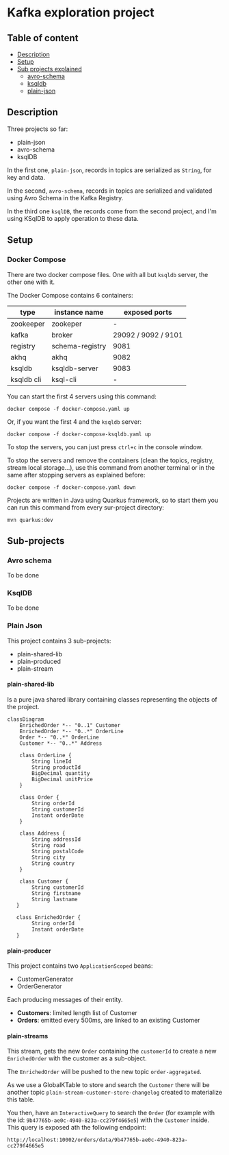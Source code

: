 # Kafka exploration project

## Table of content

* [Description](#description)
* [Setup](#setup)
* [Sub projects explained](#sub-projects)
  * [avro-schema](#avro-schema)
  * [ksqldb](#ksqldb)
  * [plain-json](#plain-json)

## Description

Three projects so far:

* plain-json
* avro-schema
* ksqlDB

In the first one, `plain-json`, records in topics are serialized as `String`, for key and data.

In the second, `avro-schema`, records in topics are serialized and validated using Avro Schema in the Kafka Registry.

In the third one `ksqlDB`, the records come from the second project, and I'm using KSqlDB to apply operation to these data.

## Setup

### Docker Compose

There are two docker compose files. One with all but `ksqldb` server, the other one with it.

The Docker Compose contains 6 containers:

| type       | instance name   | exposed ports       |
|------------|-----------------|---------------------|
| zookeeper  | zookeper        | -                   |
| kafka      | broker          | 29092 / 9092 / 9101 |
| registry   | schema-registry | 9081                |
| akhq       | akhq            | 9082                |
| ksqldb     | ksqldb-server   | 9083                |
| ksqldb cli | ksql-cli        | -                   |

You can start the first 4 servers using this command:

```shell
docker compose -f docker-compose.yaml up
```

Or, if you want the first 4 and the `ksqldb` server:  

```shell
docker compose -f docker-compose-ksqldb.yaml up
```

To stop the servers, you can just press `ctrl+c` in the console window.

To stop the servers and remove the containers (clean the topics, registry, stream local storage...), use this command from another terminal or in the same after stopping servers as explained before:

```shell
docker compose -f docker-compose.yaml down
```

Projects are written in Java using Quarkus framework, so to start them you can run this command from every sur-project directory:

```shell
mvn quarkus:dev
```

## Sub-projects

### Avro schema

To be done

### KsqlDB

To be done

### Plain Json

This project contains 3 sub-projects:

* plain-shared-lib
* plain-produced
* plain-stream

#### plain-shared-lib

Is a pure java shared library containing classes representing the objects of the project.

```mermaid
classDiagram
    EnrichedOrder *-- "0..1" Customer
    EnrichedOrder *-- "0..*" OrderLine
    Order *-- "0..*" OrderLine
    Customer *-- "0..*" Address
    
    class OrderLine {
        String lineId
        String productId
        BigDecimal quantity
        BigDecimal unitPrice
    } 
    
    class Order {
        String orderId
        String customerId
        Instant orderDate
    }
    
    class Address {
        String addressId
        String road
        String postalCode
        String city
        String country
    }
    
    class Customer {
        String customerId
        String firstname
        String lastname
   }
   
   class EnrichedOrder {
        String orderId
        Instant orderDate
   }
```

#### plain-producer

This project contains two `ApplicationScoped` beans:

* CustomerGenerator
* OrderGenerator

Each producing messages of their entity.

* **Customers**: limited length list of Customer
* **Orders**: emitted every 500ms, are linked to an existing Customer

#### plain-streams

This stream, gets the new `Order` containing the `customerId` to create a new `EnrichedOrder` with the customer as a sub-object. 

The `EnrichedOrder` will be pushed to the new topic `order-aggregated`. 

As we use a GlobalKTable to store and search the `Customer` there will be another topic `plain-stream-customer-store-changelog` created to materialize this table.

You then, have an `InteractiveQuery` to search the `Order` (for example with the id: `9b47765b-ae0c-4940-823a-cc279f4665e5`) with the `Customer` inside. This query is exposed ath the following endpoint:

```
http://localhost:10002/orders/data/9b47765b-ae0c-4940-823a-cc279f4665e5
```

